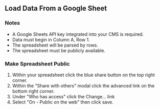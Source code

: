 ## Load Data From a Google Sheet

### Notes

- A Google Sheets API key integrated into your CMS is required.
- Data must begin in Column A, Row 1.
- The spreadsheet will be parsed by rows.
- The spreadsheet must be publicly available.

### Make Spreadsheet Public

1. Within your spreadsheet click the blue share button on the top right corner.
2. Within the "Share with others" modal click the advanced link on the bottom right corner.
3. Under "Who has access" click the Change... link
4. Select "On - Public on the web" then click save.